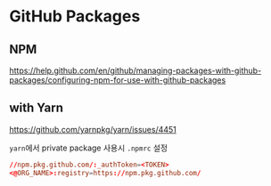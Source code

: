 # GitHub Packages

## NPM

<https://help.github.com/en/github/managing-packages-with-github-packages/configuring-npm-for-use-with-github-packages>

## with Yarn

<https://github.com/yarnpkg/yarn/issues/4451>

`yarn`에서 private package 사용시 `.npmrc` 설정

```conf
//npm.pkg.github.com/:_authToken=<TOKEN>
<@ORG_NAME>:registry=https://npm.pkg.github.com/
```
